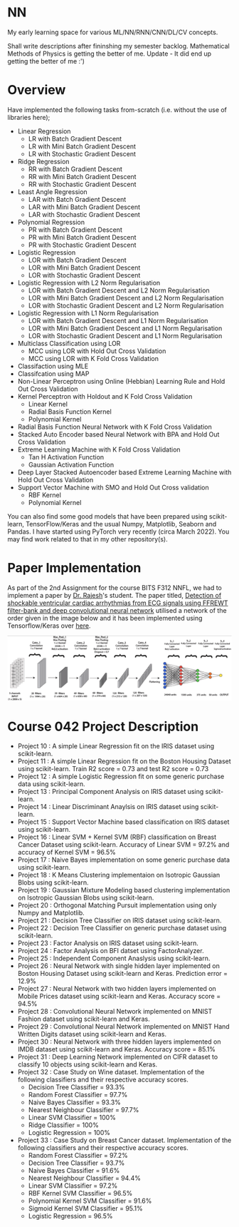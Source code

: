 # NN
My early learning space for various ML/NN/RNN/CNN/DL/CV concepts.

Shall write descriptions after fininshing my semester backlog. Mathematical Methods of Physics is getting the better of me. Update - It did end up getting the better of me :')

# Overview
Have implemented the following tasks from-scratch (i.e. without the use of libraries here);
- Linear Regression
  - LR with Batch Gradient Descent
  - LR with Mini Batch Gradient Descent
  - LR with Stochastic Gradient Descent
- Ridge Regression
  - RR with Batch Gradient Descent
  - RR with Mini Batch Gradient Descent
  - RR with Stochastic Gradient Descent
- Least Angle Regression
  - LAR with Batch Gradient Descent
  - LAR with Mini Batch Gradient Descent
  - LAR with Stochastic Gradient Descent
- Polynomial Regression
  - PR with Batch Gradient Descent
  - PR with Mini Batch Gradient Descent
  - PR with Stochastic Gradient Descent
- Logistic Regression
  - LOR with Batch Gradient Descent
  - LOR with Mini Batch Gradient Descent
  - LOR with Stochastic Gradient Descent
- Logistic Regression with L2 Norm Regularisation
  - LOR with Batch Gradient Descent and L2 Norm Regularisation
  - LOR with Mini Batch Gradient Descent and L2 Norm Regularisation
  - LOR with Stochastic Gradient Descent and L2 Norm Regularisation
- Logistic Regression with L1 Norm Regularisation
  - LOR with Batch Gradient Descent and L1 Norm Regularisation
  - LOR with Mini Batch Gradient Descent and L1 Norm Regularisation
  - LOR with Stochastic Gradient Descent and L1 Norm Regularisation
- Multiclass Classification using LOR
  - MCC using LOR with Hold Out Cross Validation
  - MCC using LOR with K Fold Cross Validation 
- Classifaction using MLE
- Classifcation using MAP
- Non-Linear Perceptron using Online (Hebbian) Learning Rule and Hold Out Cross Validation
- Kernel Perceptron with Holdout and K Fold Cross Validation
  - Linear Kernel
  - Radial Basis Function Kernel
  - Polynomial Kernel
- Radial Basis Function Neural Network with K Fold Cross Validation
- Stacked Auto Encoder based Neural Network with BPA and Hold Out Cross Validation
- Extreme Learning Machine with K Fold Cross Validation
  - Tan H Activation Function
  - Gaussian Activation Function
- Deep Layer Stacked Autoencoder based Extreme Learning Machine with Hold Out Cross Validation
- Support Vector Machine with SMO and Hold Out Cross validation
  - RBF Kernel
  - Polynomial Kernel

You can also find some good models that have been prepared using scikit-learn, TensorFlow/Keras and the usual Numpy, Matplotlib, Seaborn and Pandas. I have started using PyTorch very recently (circa March 2022). You may find work related to that in my other repository(s).

# Paper Implementation
As part of the 2nd Assignment for the course BITS F312 NNFL, we had to implement a paper by [Dr. Rajesh](https://www.bits-pilani.ac.in/Hyderabad/tripathyrk/Profile)'s student. The paper titled, [Detection of shockable ventricular cardiac arrhythmias from ECG signals using FFREWT filter-bank and deep convolutional neural network](https://www.sciencedirect.com/science/article/pii/S0010482520302742) utilised a network of the order given in the image below and it has been implemented using Tensorflow/Keras over [here](https://github.com/soumilhooda/MLDLNNtoCV/blob/main/Q9_NNFL_Assignment2_SoumilHooda.ipynb).

![The Model](/Images/Screenshot%202022-05-01%20at%209.36.52%20AM.png)

# Course 042 Project Description

- Project 10 : A simple Linear Regression fit on the IRIS dataset using scikit-learn.
- Project 11 : A simple Linear Regression fit on the Boston Housing Dataset using scikit-learn. Train R2 score = 0.73 and test R2 score = 0.73
- Project 12 : A simple Logistic Regression fit on some generic purchase data using scikit-learn.
- Project 13 : Principal Component Analysis on IRIS dataset using scikit-learn.
- Project 14 : Linear Discriminant Anaylsis on IRIS dataset using scikit-learn.
- Project 15 : Support Vector Machine based classification on IRIS dataset using scikit-learn.
- Project 16 : Linear SVM + Kernel SVM (RBF) classification on Breast Cancer Dataset using scikit-learn. Accuracy of Linear SVM = 97.2% and accuracy of Kernel SVM = 96.5%
- Project 17 : Naive Bayes implementation on some generic purchase data using scikit-learn.
- Project 18 : K Means Clustering implementaion on Isotropic Gaussian Blobs using scikit-learn.
- Project 19 : Gaussian Mixture Modeling based clustering implementation on Isotropic Gaussian Blobs using scikit-learn.
- Project 20 : Orthogonal Matching Pursuit implementation using only Numpy and Matplotlib.
- Project 21 : Decision Tree Classifier on IRIS dataset using scikit-learn.
- Project 22 : Decision Tree Classifier on generic purchase dataset using scikit-learn.
- Project 23 : Factor Analysis on IRIS dataset using scikit-learn.
- Project 24 : Factor Analysis on BFI datset using FactorAnalyzer.
- Project 25 : Independent Component Anaslysis using scikit-learn.
- Project 26 : Neural Network with single hidden layer implemented on Boston Housing Dataset using scikit-learn and Keras. Prediction error = 12.9%
- Project 27 : Neural Network with two hidden layers implemented on Mobile Prices dataset using scikit-learn and Keras. Accuracy score = 94.5%
- Project 28 : Convolutional Neural Network implemented on MNIST Fashion dataset using scikit-learn and Keras.
- Project 29 : Convolutional Neural Network implemented on MNIST Hand Written Digits dataset using scikit-learn and Keras.
- Project 30 : Neural Network with three hidden layers implemented on IMDB dataset using scikit-learn and Keras. Accuracy score = 85.1%
- Project 31 : Deep Learning Network implemented on CIFR dataset to classify 10 objects using scikit-learn and Keras.
- Project 32 : Case Study on Wine dataset. Implementation of the following classifiers and their respective accuracy scores.
  - Decision Tree Classifier = 93.3%
  - Random Forest Classifier = 97.7%
  - Naive Bayes Classifier = 93.3%
  - Nearest Neighbour Classifier = 97.7%
  - Linear SVM Classifier = 100%
  - Ridge Classifier = 100%
  - Logistic Regression = 100%
- Project 33 : Case Study on Breast Cancer dataset. Implementation of the following classifiers and their respective accuracy scores.
  - Random Forest Classifier = 97.2%
  - Decision Tree Classifier = 93.7%
  - Naive Bayes Classifier = 91.6%
  - Nearest Neighbour Classifier = 94.4%
  - Linear SVM Classifier = 97.2%
  - RBF Kernel SVM Classifier = 96.5%
  - Polynomial Kernel SVM Classifier = 91.6%
  - Sigmoid Kernel SVM Classifier = 95.1% 
  - Logistic Regression = 96.5%
